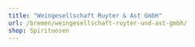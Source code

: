 ```yaml
---
title: "Weingesellschaft Ruyter & Ast GmbH"
url: /bremen/weingesellschaft-ruyter-und-ast-gmbh/
shop: Spirituosen
---
```

